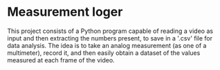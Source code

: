 # Measurement loger

This project consists of a Python program capable of reading a video as input and then extracting the numbers present, to save in a '.csv' file for data analysis. The idea is to take an analog measurement (as one of a multimeter), record it, and then easily obtain a dataset of the values measured at each frame of the video.



